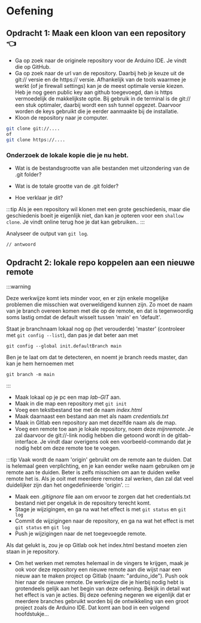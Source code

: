 # Oefening



## Opdracht 1: Maak een kloon van een repository 👈

* Ga op zoek naar de originele repository voor de Arduino IDE. Je vindt die op GitHub.
* Ga op zoek naar de url van de repository. Daarbij heb je keuze uit de git:// versie en de https:// versie. Afhankelijk van de tools waarmee je werkt (of je firewall settings) kan je de meest optimale versie kiezen. Heb je nog geen public key aan github toegevoegd, dan is https vermoedelijk de makkelijkste optie.
Bij gebruik in de terminal is de git:// een stuk optimaler, daarbij wordt een ssh tunnel opgezet.
Daarvoor worden de keys gebruikt die je eerder aanmaakte bij de installatie.
* Kloon de repository naar je computer. 



```bash
git clone git://....
of 
git clone https://....
```



### Onderzoek de lokale kopie die je nu hebt.

* Wat is de bestandsgrootte van alle bestanden met uitzondering van de .git folder?

* Wat is de totale grootte van de .git folder?

* Hoe verklaar je dit?


:::tip 
Als je een repository wil klonen met een grote geschiedenis, maar die geschiedenis boeit je eigenlijk niet, dan kan je opteren voor een `shallow clone`. Je vindt online terug hoe je dat kan gebruiken..
:::

Analyseer de output van `git log`. 
```
// antwoord
``` 

## Opdracht 2: lokale repo koppelen aan een nieuwe remote 

:::warning

Deze werkwijze komt iets minder voor, en er zijn enkele mogelijke problemen die misschien wat overweldigend kunnen zijn. 
Zo moet de naam van je branch overeen komen met die op de remote, en dat is tegenwoordig soms lastig omdat de default wisselt tussen 'main' en 'default'.

Staat je branchnaam lokaal nog op (het verouderde) 'master' (controleer met `git config --list`), dan pas je dat beter aan met 

```
git config --global init.defaultBranch main
```

Ben je te laat om dat te detecteren, en noemt je branch reeds master, dan kan je hem hernoemen met

```
git branch -m main
```

:::

* Maak lokaal op je pc een map *lab-GIT* aan.
* Maak in die map een repository met `git init`
* Voeg een tekstbestand toe met de naam *index.html*
* Maak daarnaast een bestand aan met als naam *credentials.txt*
* Maak in Gitlab een repository aan met dezelfde naam als de map.
* Voeg een remote toe aan je lokale repository, noem deze *mijnremote*. Je zal daarvoor de git://-link nodig hebben die getoond wordt in de gitlab-interface. Je vindt daar overigens ook een voorbeeld-commando dat je nodig hebt om deze remote toe te voegen. 

:::tip 
Vaak wordt de naam 'origin' gebruikt om de remote aan te duiden. Dat is helemaal geen verplichting, en je kan eender welke naam gebruiken om je remote aan te duiden. Beter is zelfs misschien om aan te duiden welke remote het is. Als je ooit met meerdere remotes zal werken, dan zal dat veel duidelijker zijn dan het ongedefinieerde 'origin'.
:::

* Maak een *.gitignore* file aan om ervoor te zorgen dat het credentials.txt bestand niet per ongeluk in de repository terecht komt.
* Stage je wijzigingen, en ga na wat het effect is met `git status` en `git log`
* Commit de wijzigingen naar de repository, en ga na wat het effect is met `git status` en `git log`
* Push je wijzigingen naar de net toegevoegde remote.

Als dat gelukt is, zou je op Gitlab ook het index.html bestand moeten zien staan in je repository.

* Om het werken met remotes helemaal in de vingers te krijgen, maak je ook voor deze repository een nieuwe remote aan die wijst naar een nieuw aan te maken project op Gitlab (naam: "arduino_ide"). Push ook hier naar de nieuwe remote.
De werkwijze die je hierbij nodig hebt is grotendeels gelijk aan het begin van deze oefening.
Bekijk in detail wat het effect is van je acties. 
Bij deze oefening negeren we eigenlijk dat er meerdere branches gebruikt worden bij de ontwikkeling van een groot project zoals de Arduino IDE. Dat komt aan bod in een volgend hoofdstukje...
